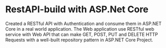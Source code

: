 # RestAPI-build with ASP.Net Core
Created a RESTful API with Authentication and consume them in ASP.NET Core in a real world application. The Web application use RESTful web service with Web API that can make GET, POST, PUT and DELETE HTTP Requests with a well-built repository pattern in ASP.NET Core Project.
